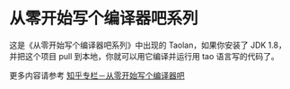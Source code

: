 # 从零开始写个编译器吧系列

这是《从零开始写个编译器吧系列》中出现的 Taolan，如果你安装了 JDK 1.8，并把这个项目 pull 到本地，你就可以用它编译并运行用 tao 语言写的代码了。

更多内容请参考 [知乎专栏－从零开始写个编译器吧](https://zhuanlan.zhihu.com/p/19878087)
